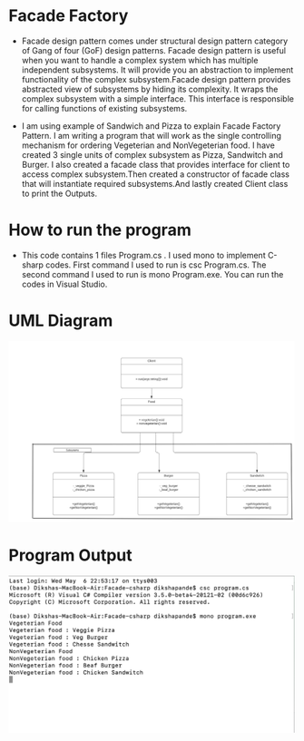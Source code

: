 # Facade Factory

+ Facade design pattern comes under structural design pattern category of Gang of four (GoF) design patterns. Facade design pattern is useful when you want to handle a complex system which has multiple independent subsystems. It will provide you an abstraction to implement functionality of the complex subsystem.Facade design pattern provides abstracted view of subsystems by hiding its complexity. It wraps the complex subsystem with a simple interface. This interface is responsible for calling functions of existing subsystems.


+ I am using example of Sandwich and Pizza to explain Facade Factory Pattern. I am writing a program that will work as the single controlling mechanism for ordering Vegeterian and NonVegeterian food. I have created 3 single units of complex subsystem as Pizza, Sandwitch and Burger. I also created a facade class that provides interface for client to access complex subsystem.Then created a constructor of facade class that will instantiate required subsystems.And lastly created Client class to print the Outputs.

# How to run the program
+ This code contains 1 files Program.cs . I used mono to implement C-sharp codes. First command I used to run is csc Program.cs. The second command I used to run is mono Program.exe. You can run the codes in Visual Studio.

# UML Diagram
![UML of Meal and related products implemented as an Facade Factory design pattern](Facade-pattern.png "UML class diagram of facade Factory")

# Program Output
![Output of the Program Meal and related products implemented as an Facade Factory design pattern](FacadeOutput.png "Output for facade Factory")
